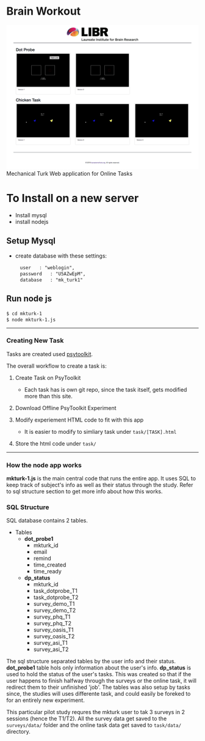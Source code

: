 # Brain Workout
![alt text](tasks.png "Logo Title Text 1")
Mechanical Turk Web application for Online Tasks


# To Install on a new server
- Install mysql
- install nodejs

## Setup Mysql
- create database with these settings:
```
     user	: "weblogin",
     password	: "U5AZwEpM",
     database	: "mk_turk1"
```

## Run node js
```
$ cd mkturk-1
$ node mkturk-1.js
```


---

### Creating New Task
Tasks are created used [psytoolkit](https://www.psytoolkit.org/). 

The overall workflow to create a task is:
1) Create Task on PsyToolkit
	* Each task has is own git repo, since the task itself, gets modified more than this site.
2) Download Offline PsyToolkit Experiment
3) Modify experiement HTML code to fit with this app
	* It is easier to modify to simliary task under `task/[TASK].html`

4) Store the html code under `task/`

---
### How the node app works

**mkturk-1.js** is the main central code that runs the entire app. It uses SQL to keep track of subject's info as well as their status through the study.
Refer to sql structure section to get more info about how this works.

### SQL Structure

SQL database contains 2 tables. 

* Tables
	* **dot_probe1** 
		- mkturk_id
		- email
		- remind
		- time_created
		- time_ready
	* **dp_status**
		- mkturk_id
		- task_dotprobe_T1
		- task_dotprobe_T2
		- survey_demo_T1
		- survey_demo_T2
		- survey_phq_T1
		- survey_phq_T2
		- survey_oasis_T1
		- survey_oasis_T2
		- survey_asi_T1
		- survey_asi_T2

The sql structure separated tables by the user info and their status. **dot_probe1** table hols only information about the user's info. **dp_status** is used to hold the status of the user's tasks. This was created so that if the user happens to finish halfway through the surveys or the online task, it will redirect them to their unfinished 'job'. The tables was also setup by tasks since, the studies will uses differente task, and could easily be foreked to for an entirely new experiment.

This particular pilot study requres the mkturk user to tak 3 surveys in 2 sessions (hence the T1/T2). All the survey data get saved to the `surveys/data/` folder and the online task data get saved to `task/data/` directory.



